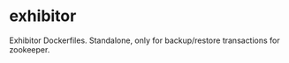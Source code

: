 # exhibitor
Exhibitor Dockerfiles. Standalone, only for backup/restore transactions for zookeeper. 
